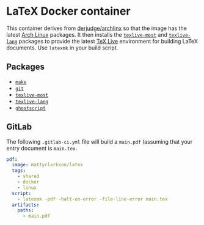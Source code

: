 # LaTeX Docker container

This container derives from
[derjudge/archlinx](https://hub.docker.com/r/derjudge/archlinux/) so that the
image has the latest [Arch Linux](https://www.archlinux.org/) packages. It then
installs the
[`texlive-most`](https://www.archlinux.org/groups/x86_64/texlive-most/) and
[`texlive-lang`](https://www.archlinux.org/groups/x86_64/texlive-lang/) packages
to provide the latest
[TeX Live](https://wiki.archlinux.org/index.php/TeX_Live) environment for
building LaTeX documents. Use `latexmk` in your build script.

## Packages

  - [`make`](https://www.archlinux.org/groups/x86_64/make/)
  - [`git`](https://www.archlinux.org/groups/x86_64/git/)
  - [`texlive-most`](https://www.archlinux.org/groups/x86_64/texlive-most/)
  - [`texlive-lang`](https://www.archlinux.org/groups/x86_64/texlive-lang/)
  - [`ghostscript`](https://www.archlinux.org/groups/x86_64/ghostscript/)

## GitLab

The following `.gitlab-ci.yml` file will build a `main.pdf` (assuming that your
entry document is `main.tex`.

```yaml
pdf:
  image: mattyclarkson/latex
  tags:
    - shared
    - docker
    - linux
  script:
    - latexmk -pdf -halt-on-error -file-line-error main.tex
  artifacts:
    paths:
      - main.pdf
```
